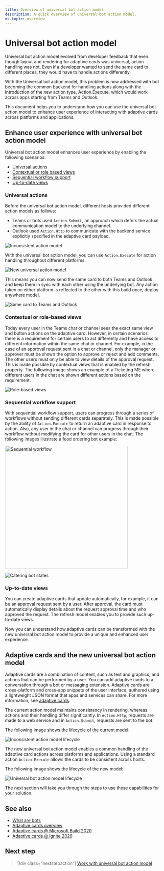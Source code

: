 ```yaml
---
title: Overview of universal bot action model
description: A quick overview of universal bot action model.
ms.topic: overview
---
```


# Universal bot action model

Universal bot action model evolved from developer feedback that even though layout and rendering for adaptive cards was universal, action handling was not. Even if a developer wanted to send the same card to different places, they would have to handle actions differently.

With the Universal bot action model, this problem is now addressed with bot becoming the common backend for handling actions along with the introduction of the new action type, Action.Execute, which would work across apps starting from Teams and Outlook.

This document helps you to understand how you can use the universal bot action model to enhance user experience of interacting with adaptive cards across platforms and applications.

## Enhance user experience with universal bot action model

Universal bot action model enhances user experience by enabling the following scenarios:

* [Universal actions](#universal-actions)
* [Contextual or role based views](#contextual-or-role-based-views)
* [Sequential workflow support](#sequential-workflow-support)
* [Up-to-date views](#up-to-date-views)

### Universal actions

Before the universal bot action model, different hosts provided different action models as follows:

* Teams or bots used `Action.Submit`, an approach which defers the actual communication model to the underlying channel.
* Outlook used `Action.Http` to communicate with the backend service explicitly specified in the adaptive card payload.

![Inconsistent action model](~/assets/images/bots/inconsistent-action-model.png)

With the universal bot action model, you can use `Action.Execute` for action handling throughout different platforms.

![New universal action model](~/assets/images/bots/Newuniversalactionmodel.png)

This means you can now send the same card to both Teams and Outlook and keep them in sync with each other using the underlying bot. Any action taken on either platform is reflected to the other with this build once, deploy anywhere model.

![Same card to Teams and Outlook](~/assets/images/bots/TeamsandOutlook.png)

### Contextual or role-based views

Today every user in the Teams chat or channel sees the exact same view and button actions on the adaptive card. However, in certain scenarios there is a requirement for certain users to act differently and have access to different information within the same chat or channel. For example, in the case of an approval request sent in a chat or channel, only the manager or approver must be shown the option to approve or reject and add comments. The other users must only be able to view details of the approval request. This is made possible by contextual views that is enabled by the refresh property. The following image shows an example of a Ticketing ME where different users in the chat are shown different actions based on the requirement.

![Role-based views](~/assets/images/bots/Rolebasedviews.png)

### Sequential workflow support

With sequential workflow support, users can progress through a series of workflows without sending different cards separately. This is made possible by the ability of `Action.Execute` to return an adaptive card in response to action. Also, any user in the chat or channel can progress through their workflow without modifying the card for other users in the chat. The following images illustrate a food ordering bot example:

<img src="~/assets/images/bots/sequentialworkflowsupport.gif" alt="Sequential workflow" width="400"/>

![Catering bot states](~/assets/images/bots/Cateringbotstates.png)

### Up-to-date views

You can create adaptive cards that update automatically, for example, it can be an approval request sent by a user. After approval, the card must automatically display details about the request approval time and who approved the request. The refresh model enables you to provide such up-to-date views.

Now you can understand how adaptive cards can be transformed with the new universal bot action model to provide a unique and enhanced user experience.

## Adaptive cards and the new universal bot action model

Adaptive cards are a combination of content, such as text and graphics, and actions that can be performed by a user. You can add adaptive cards to a conversation through a bot or messaging extension. Adaptive cards are cross-platform and cross-app snippets of the user interface, authored using a lightweight JSON format that apps and services can share. For more information, see [adaptive cards](http://adaptivecards.io/).

The current action model maintains consistency in rendering, whereas actions and their handling differ significantly. In `Action.Http`, requests are made to a web service and in `Action.Submit`, requests are sent to the bot.

The following image shows the lifecycle of the current model:

![Inconsistent action model lifecycle](~/assets/images/bots/inconsistent-action-model-lifecycle.png)

The new universal bot action model enables a common handling of the adaptive card actions across platforms and applications. Using a standard action `Action.Execute` allows the cards to be consistent across hosts.

The following image shows the lifecycle of the new model:

![Universal bot action model lifecycle](~/assets/images/bots/universal-action-model-lifecycle.png)

The next section will take you through the steps to use these capabilities for your solution.

## See also

* [What are bots](~/bots/what-are-bots.md)
* [Adaptive cards overview](~/task-modules-and-cards/what-are-cards.md)
* [Adaptive cards @ Microsoft Build 2020](https://youtu.be/hEBhwB72Qn4?t=1393)
* [Adaptive cards @ Ignite 2020](https://techcommunity.microsoft.com/t5/video-hub/elevate-user-experiences-with-teams-and-adaptive-cards/m-p/1689460)

## Next step

> [!div class="nextstepaction"]
> [Work with universal bot action model](Work-with-universal-bot-action-model.md)
